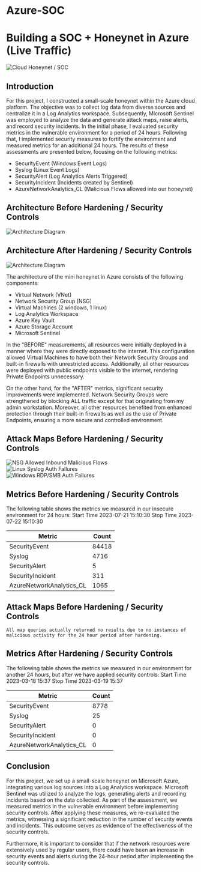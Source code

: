 # Azure-SOC
# Building a SOC + Honeynet in Azure (Live Traffic)
![Cloud Honeynet / SOC](https://i.imgur.com/ZWxe03e.jpg)

## Introduction
For this project, I constructed a small-scale honeynet within the Azure cloud platform. The objective was to collect log data from diverse sources and centralize it in a Log Analytics workspace. Subsequently, Microsoft Sentinel was employed to analyze the data and generate attack maps, raise alerts, and record security incidents. In the initial phase, I evaluated security metrics in the vulnerable environment for a period of 24 hours. Following that, I implemented security measures to fortify the environment and measured metrics for an additional 24 hours. The results of these assessments are presented below, focusing on the following metrics:





- SecurityEvent (Windows Event Logs)
- Syslog (Linux Event Logs)
- SecurityAlert (Log Analytics Alerts Triggered)
- SecurityIncident (Incidents created by Sentinel)
- AzureNetworkAnalytics_CL (Malicious Flows allowed into our honeynet)

## Architecture Before Hardening / Security Controls
![Architecture Diagram](https://i.imgur.com/aBDwnKb.jpg)

## Architecture After Hardening / Security Controls
![Architecture Diagram](https://i.imgur.com/YQNa9Pp.jpg)

The architecture of the mini honeynet in Azure consists of the following components:

- Virtual Network (VNet)
- Network Security Group (NSG)
- Virtual Machines (2 windows, 1 linux)
- Log Analytics Workspace
- Azure Key Vault
- Azure Storage Account
- Microsoft Sentinel

In the "BEFORE" measurements, all resources were initially deployed in a manner where they were directly exposed to the internet. This configuration allowed Virtual Machines to have both their Network Security Groups and built-in firewalls with unrestricted access. Additionally, all other resources were deployed with public endpoints visible to the internet, rendering Private Endpoints unnecessary.

On the other hand, for the "AFTER" metrics, significant security improvements were implemented. Network Security Groups were strengthened by blocking ALL traffic except for that originating from my admin workstation. Moreover, all other resources benefited from enhanced protection through their built-in firewalls as well as the use of Private Endpoints, ensuring a more secure and controlled environment.

## Attack Maps Before Hardening / Security Controls
![NSG Allowed Inbound Malicious Flows](https://i.imgur.com/vdvfDNI.png)<br>
![Linux Syslog Auth Failures](https://i.imgur.com/LArKr77.png)<br>
![Windows RDP/SMB Auth Failures](https://i.imgur.com/fXbEsXC.png)<br>

## Metrics Before Hardening / Security Controls

The following table shows the metrics we measured in our insecure environment for 24 hours:
Start Time 2023-07-21 15:10:30
Stop Time 2023-07-22 15:10:30

| Metric                   | Count
| ------------------------ | -----
| SecurityEvent            | 84418
| Syslog                   | 4716
| SecurityAlert            | 5
| SecurityIncident         | 311
| AzureNetworkAnalytics_CL | 1065

## Attack Maps Before Hardening / Security Controls

```All map queries actually returned no results due to no instances of malicious activity for the 24 hour period after hardening.```

## Metrics After Hardening / Security Controls

The following table shows the metrics we measured in our environment for another 24 hours, but after we have applied security controls:
Start Time 2023-03-18 15:37
Stop Time	2023-03-19 15:37

| Metric                   | Count
| ------------------------ | -----
| SecurityEvent            | 8778
| Syslog                   | 25
| SecurityAlert            | 0
| SecurityIncident         | 0
| AzureNetworkAnalytics_CL | 0

## Conclusion

For this project, we set up a small-scale honeynet on Microsoft Azure, integrating various log sources into a Log Analytics workspace. Microsoft Sentinel was utilized to analyze the logs, generating alerts and recording incidents based on the data collected. As part of the assessment, we measured metrics in the vulnerable environment before implementing security controls. After applying these measures, we re-evaluated the metrics, witnessing a significant reduction in the number of security events and incidents. This outcome serves as evidence of the effectiveness of the security controls.

Furthermore, it is important to consider that if the network resources were extensively used by regular users, there could have been an increase in security events and alerts during the 24-hour period after implementing the security controls.
